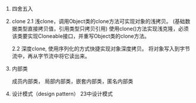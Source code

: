 1. 四舍五入
2. clone
   2.1 浅clone，调用Object类的clone方法可实现对象的浅拷贝。 (基础数据类型直接拷贝值，引用类型只拷贝引用)
       使用clone()方法实现浅克隆，必须该类要实现Cloneable接口，并重写Object类的clone方法。
   
   2.2 深度clone, 使用序列化的方式快捷实现对象深度拷贝。
       将对象写入到字节流中，再从字节流中将它读出来。
       
3. 内部类
   
    成员内部类， 局部内部类，嵌套内部类，匿名内部类
    
    
4. 设计模式（design pattern） 23中设计模式    
    
    
       
   
   
   